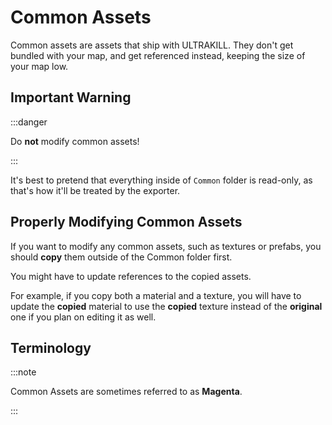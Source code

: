 # Common Assets

Common assets are assets that ship with ULTRAKILL. They don't get bundled with your map, and get referenced instead, keeping the size of your map low.

## Important Warning

:::danger

Do **not** modify common assets!

:::

It's best to pretend that everything inside of `Common` folder is read-only, as that's how it'll be treated by the exporter.

## Properly Modifying Common Assets

If you want to modify any common assets, such as textures or prefabs, you should **copy** them outside of the Common folder first.

You might have to update references to the copied assets.

For example, if you copy both a material and a texture, you will have to update the **copied** material to use the **copied** texture instead of the **original** one if you plan on editing it as well.

## Terminology

:::note

Common Assets are sometimes referred to as **Magenta**.

:::
